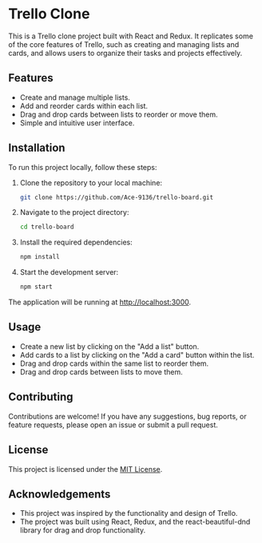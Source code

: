 # Trello Clone

This is a Trello clone project built with React and Redux. It replicates some of the core features of Trello, such as creating and managing lists and cards, and allows users to organize their tasks and projects effectively.

## Features

- Create and manage multiple lists.
- Add and reorder cards within each list.
- Drag and drop cards between lists to reorder or move them.
- Simple and intuitive user interface.

## Installation

To run this project locally, follow these steps:

1. Clone the repository to your local machine:
    ```bash
    git clone https://github.com/Ace-9136/trello-board.git
2. Navigate to the project directory:
    ```bash
    cd trello-board
3. Install the required dependencies:
    ```bash
    npm install
4. Start the development server:
    ```bash
    npm start

The application will be running at [http://localhost:3000](http://localhost:3000).

## Usage

- Create a new list by clicking on the "Add a list" button.
- Add cards to a list by clicking on the "Add a card" button within the list.
- Drag and drop cards within the same list to reorder them.
- Drag and drop cards between lists to move them.

## Contributing

Contributions are welcome! If you have any suggestions, bug reports, or feature requests, please open an issue or submit a pull request.

## License

This project is licensed under the [MIT License](LICENSE).

## Acknowledgements

- This project was inspired by the functionality and design of Trello.
- The project was built using React, Redux, and the react-beautiful-dnd library for drag and drop functionality.
